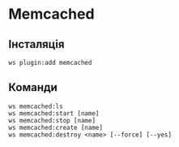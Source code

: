 # Memcached

## Інсталяція

```shell
ws plugin:add memcached
```

## Команди

```shell
ws memcached:ls
ws memcached:start [name]
ws memcached:stop [name]
ws memcached:create [name]
ws memcached:destroy <name> [--force] [--yes]
```
